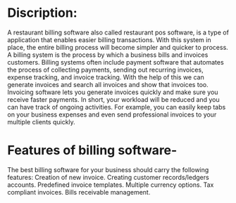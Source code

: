 # Discription: 
A restaurant billing software also called restaurant pos software, is a type of application that enables easier billing transactions. With this system in place, the entire billing process will become simpler and quicker to process. A billing system is the process by which a business bills and invoices customers. Billing systems often include payment software that automates the process of collecting payments, sending out recurring invoices, expense tracking, and invoice tracking. With the help of this we can generate invoices and search all invoices and show that invoices too.
Invoicing software lets you generate invoices quickly and make sure you receive faster payments. In short, your workload will be reduced and you can have track of ongoing activities. 
For example, you can easily keep tabs on your business expenses and even send professional invoices to your multiple clients quickly.

# Features of billing software-
The best billing software for your business should carry the following features:
Creation of new invoice.
Creating customer records/ledgers accounts.
Predefined invoice templates.
Multiple currency options.
Tax compliant invoices.
Bills receivable management.

